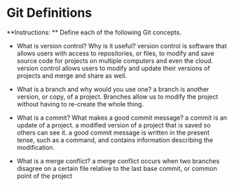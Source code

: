 # Git Definitions

**Instructions: ** Define each of the following Git concepts.

* What is version control?  Why is it useful?
version control is software that allows users with access to repositories, or files, to modify and save source code for projects on multiple computers and even the cloud. 
version control allows users to modify and update their versions of projects and merge and share as well.

* What is a branch and why would you use one?
a branch is another version, or copy, of a project. Branches allow us to modify the project without having to re-create the whole thing.

* What is a commit? What makes a good commit message?
a commit is an update of a project. a modified version of a project that is saved so others can see it. a good commit message is written in the present tense, such as a command, and contains information describing the modification.

* What is a merge conflict?
a merge conflict occurs when two branches disagree on a certain file relative to the last base commit, or common point of the project
